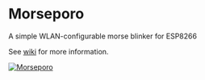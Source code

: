 <meta property="og:image" content="https://raw.githubusercontent.com/wiki/oh2mp/morseporo/img/morsepoross1.png" />

# Morseporo
A simple WLAN-configurable morse blinker for ESP8266

See [wiki](https://github.com/oh2mp/morseporo/wiki/) for more information.

[![Morseporo](https://raw.githubusercontent.com/wiki/oh2mp/morseporo/img/morsepoross1.png)](https://www.youtube.com/watch?v=tmzrrxh1zJA)


